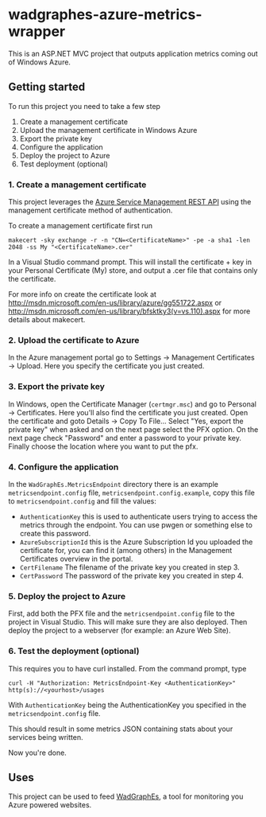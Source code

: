 wadgraphes-azure-metrics-wrapper
================================
This is an ASP.NET MVC project that outputs application metrics coming out of Windows Azure. 



## Getting started
To run this project you need to take a few step

1. Create a management certificate
2. Upload the management certificate in Windows Azure
3. Export the private key
4. Configure the application
5. Deploy the project to Azure
6. Test deployment (optional)

### 1. Create a management certificate
This project leverages the [Azure Service Management REST API](http://msdn.microsoft.com/en-us/library/azure/ee460799.aspx) using the management certificate method of authentication. 

To create a management certificate first run

`makecert -sky exchange -r -n "CN=<CertificateName>" -pe -a sha1 -len 2048 -ss My "<CertificateName>.cer"`

In a Visual Studio command prompt. This will install the certificate + key in your Personal Certificate (My) store, and output a .cer file that contains only the certificate.

For more info on create the certificate look at http://msdn.microsoft.com/en-us/library/azure/gg551722.aspx or http://msdn.microsoft.com/en-us/library/bfsktky3(v=vs.110).aspx for more details about makecert.

### 2. Upload the certificate to Azure
In the Azure management portal go to Settings -> Management Certificates -> Upload. Here you specify the certificate you just created.

### 3. Export the private key
In Windows, open the Certificate Manager (`certmgr.msc`) and go to Personal -> Certificates. Here you'll also find the certificate you just created. Open the certificate and goto Details -> Copy To File... Select "Yes, export the private key" when asked and on the next page select the PFX option. On the next page check "Password" and enter a password to your private key. Finally choose the location where you want to put the pfx.

### 4. Configure the application
In the `WadGraphEs.MetricsEndpoint` directory there is an example `metricsendpoint.config` file, `metricsendpoint.config.example`, copy this file to `metricsendpoint.config` and fill the values:
* `AuthenticationKey` this is used to authenticate users trying to access the metrics through the endpoint. You can use pwgen or something else to create this password.
* `AzureSubscriptionId` this is the Azure Subscription Id you uploaded the certificate for, you can find it (among others) in the Management Certificates overview in the portal.
* `CertFilename` The filename of the private key you created in step 3.
* `CertPassword` The password of the private key you created in step 4.

### 5. Deploy the project to Azure
First, add both the PFX file and the `metricsendpoint.config` file to the project in Visual Studio. This will make sure they are also deployed. Then deploy the project to a webserver (for example: an Azure Web Site).

### 6. Test the deployment (optional)
This requires you to have curl installed. From the command prompt, type

`curl -H "Authorization: MetricsEndpoint-Key <AuthenticationKey>" http(s)://<yourhost>/usages`

With `AuthenticationKey` being the AuthenticationKey you specified in the `metricsendpoint.config` file.

This should result in some metrics JSON containing stats about your services being written.

Now you're done.

## Uses
This project can be used to feed [WadGraphEs](http://www.wadgraphes.com), a tool for monitoring you Azure powered websites.
